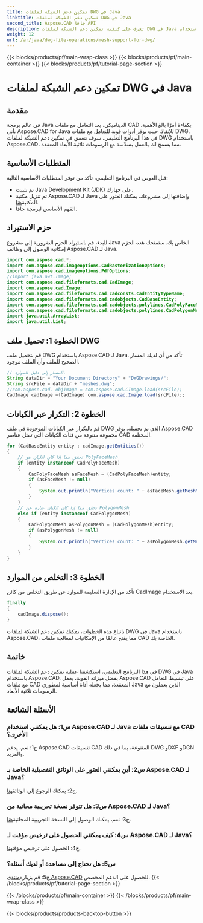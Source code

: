 ```yaml
---
title: تمكين دعم الشبكة لملفات DWG في Java
linktitle: تمكين دعم الشبكة لملفات DWG في Java
second_title: Aspose.CAD جافا API
description: تعرف على كيفية تمكين دعم الشبكة لملفات DWG في Java باستخدام Aspose.CAD. دليل خطوة بخطوة للتلاعب بالرسم ثلاثي الأبعاد بسلاسة. #برمجة_جافا #CADFiles
weight: 12
url: /ar/java/dwg-file-operations/mesh-support-for-dwg/
---
```


{{< blocks/products/pf/main-wrap-class >}}
{{< blocks/products/pf/main-container >}}
{{< blocks/products/pf/tutorial-page-section >}}

# تمكين دعم الشبكة لملفات DWG في Java

## مقدمة

في عالم برمجة Java الديناميكي، يعد التعامل مع ملفات CAD بكفاءة أمرًا بالغ الأهمية. يأتي Aspose.CAD for Java للإنقاذ، حيث يوفر أدوات قوية للتعامل مع ملفات DWG. في هذا البرنامج التعليمي، سوف نتعمق في تمكين دعم الشبكة لملفات DWG باستخدام Aspose.CAD، مما يسمح لك بالعمل بسلاسة مع الرسومات ثلاثية الأبعاد المعقدة.

## المتطلبات الأساسية

قبل الغوص في البرنامج التعليمي، تأكد من توفر المتطلبات الأساسية التالية:
- تم تثبيت Java Development Kit (JDK) على جهازك.
-  تم تنزيل مكتبة Aspose.CAD لـ Java وإضافتها إلى مشروعك. يمكنك العثور على المكتبة[هنا](https://releases.aspose.com/cad/java/).
- الفهم الأساسي لبرمجة جافا.

## حزم الاستيراد

للبدء، قم باستيراد الحزم الضرورية إلى مشروع Java الخاص بك. ستمنحك هذه الحزم إمكانية الوصول إلى وظائف Aspose.CAD لـ Java.

```java
import com.aspose.cad.*;
import com.aspose.cad.imageoptions.CadRasterizationOptions;
import com.aspose.cad.imageoptions.PdfOptions;
//import java.awt.Image;
import com.aspose.cad.fileformats.cad.CadImage;
import com.aspose.cad.Image;
import com.aspose.cad.fileformats.cad.cadconsts.CadEntityTypeName;
import com.aspose.cad.fileformats.cad.cadobjects.CadBaseEntity;
import com.aspose.cad.fileformats.cad.cadobjects.polylines.CadPolyFaceMesh;
import com.aspose.cad.fileformats.cad.cadobjects.polylines.CadPolygonMesh;
import java.util.ArrayList;
import java.util.List;

```

## الخطوة 1: تحميل ملف DWG

قم بتحميل ملف DWG باستخدام Aspose.CAD لـ Java. تأكد من أن لديك المسار الصحيح للملف وأن الملف موجود.

```java
// المسار إلى دليل الموارد.
String dataDir = "Your Document Directory" + "DWGDrawings/";
String srcFile = dataDir + "meshes.dwg";
//com.aspose.cad. objImage = com.aspose.cad.CImage.load(srcFile);
CadImage cadImage =(CadImage) com.aspose.cad.Image.load(srcFile);;
```

## الخطوة 2: التكرار عبر الكيانات

قم بالتكرار عبر الكيانات الموجودة في ملف DWG الذي تم تحميله. يوفر Aspose.CAD مجموعة متنوعة من فئات الكيانات التي تمثل عناصر CAD المختلفة.

```java
for (CadBaseEntity entity : cadImage.getEntities())
{
    // تحقق مما إذا كان الكيان هو PolyFaceMesh
    if (entity instanceof CadPolyFaceMesh)
    {
        CadPolyFaceMesh asFaceMesh = (CadPolyFaceMesh)entity;
        if (asFaceMesh != null)
        {
            System.out.println("Vertices count: " + asFaceMesh.getMeshMVertexCount());
        }
    }
    // تحقق مما إذا كان الكيان عبارة عن PolygonMesh
    else if (entity instanceof CadPolygonMesh)
    {
        CadPolygonMesh asPolygonMesh = (CadPolygonMesh)entity;
        if (asPolygonMesh != null)
        {
            System.out.println("Vertices count: " + asPolygonMesh.getMeshMVertexCount());
        }
    }
}
```

## الخطوة 3: التخلص من الموارد

تأكد من الإدارة السليمة للموارد عن طريق التخلص من كائن CadImage بعد الاستخدام.

```java
finally
{
    cadImage.dispose();
}
```

باتباع هذه الخطوات، يمكنك تمكين دعم الشبكة لملفات DWG في Java باستخدام Aspose.CAD، مما يفتح عالمًا من الإمكانيات لمعالجة ملفات CAD الخاصة بك.

## خاتمة

في هذا البرنامج التعليمي، استكشفنا عملية تمكين دعم الشبكة لملفات DWG في Java باستخدام Aspose.CAD. بفضل ميزاته القوية، يعمل Aspose.CAD على تبسيط التعامل مع ملفات CAD المعقدة، مما يجعله أداة أساسية لمطوري Java الذين يعملون مع الرسومات ثلاثية الأبعاد.

## الأسئلة الشائعة

### س1: هل يمكنني استخدام Aspose.CAD لـ Java مع تنسيقات ملفات CAD الأخرى؟

ج1: نعم، يدعم Aspose.CAD تنسيقات CAD المتنوعة، بما في ذلك DWG وDXF وDGN والمزيد.

### س2: أين يمكنني العثور على الوثائق التفصيلية الخاصة بـ Aspose.CAD لـ Java؟

 ج2: يمكنك الرجوع إلى الوثائق[هنا](https://reference.aspose.com/cad/java/).

### س3: هل تتوفر نسخة تجريبية مجانية من Aspose.CAD لـ Java؟

 ج3: نعم، يمكنك الوصول إلى النسخة التجريبية المجانية[هنا](https://releases.aspose.com/).

### س4: كيف يمكنني الحصول على ترخيص مؤقت لـ Aspose.CAD لـ Java؟

 ج4: الحصول على ترخيص مؤقت[هنا](https://purchase.aspose.com/temporary-license/).

### س5: هل تحتاج إلى مساعدة أو لديك أسئلة؟

ج5: قم بزيارة[منتدى Aspose.CAD](https://forum.aspose.com/c/cad/19) للحصول على الدعم المخصص.
{{< /blocks/products/pf/tutorial-page-section >}}

{{< /blocks/products/pf/main-container >}}
{{< /blocks/products/pf/main-wrap-class >}}

{{< blocks/products/products-backtop-button >}}
